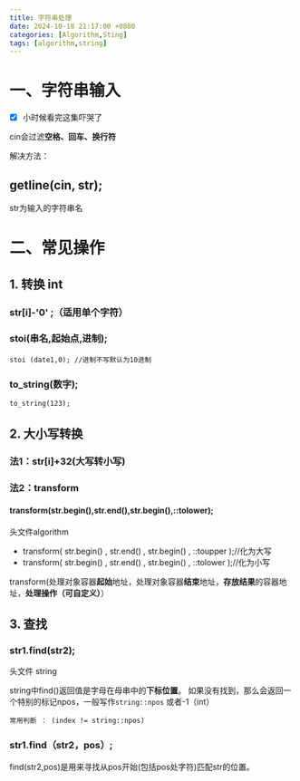 ```yaml
---
title: 字符串处理
date: 2024-10-18 21:17:00 +0800
categories: [Algorithm,Sting]
tags: [algorithm,string]
---
```




# 一、字符串输入

- [x] 小时候看完这集吓哭了

cin会过滤**空格、回车、换行符**

解决方法：

## getline(cin, str);

str为输入的字符串名

# 二、常见操作

## 1. 转换 int

### **str[i]-'0' ;**（适用单个字符）

### stoi(串名,起始点,进制);

```
stoi (date1,0); //进制不写默认为10进制
```

### to_string(数字);

```
to_string(123); 
```



## 2. 大小写转换

### 法1：str[i]+32(大写转小写)

### 法2：transform

#### transform(str.begin(),str.end(),str.begin(),::tolower);

头文件algorithm

- transform( str.begin() , str.end() , str.begin() , ::toupper );//化为大写
- transform( str.begin() , str.end() , str.begin() , ::tolower );//化为小写

transform(处理对象容器**起始**地址，处理对象容器**结束**地址，**存放结果**的容器地址，**处理操作（可自定义）**）



## 3. 查找

### str1.find(str2);

头文件 string

string中find()返回值是字母在母串中的**下标位置**。
如果没有找到，那么会返回一个特别的标记npos，一般写作`string::npos` 或者-1（int）

`常用判断 ： (index != string::npos)`

### str1.find（str2，pos）;

find(str2,pos)是用来寻找从pos开始(包括pos处字符)匹配str的位置。
